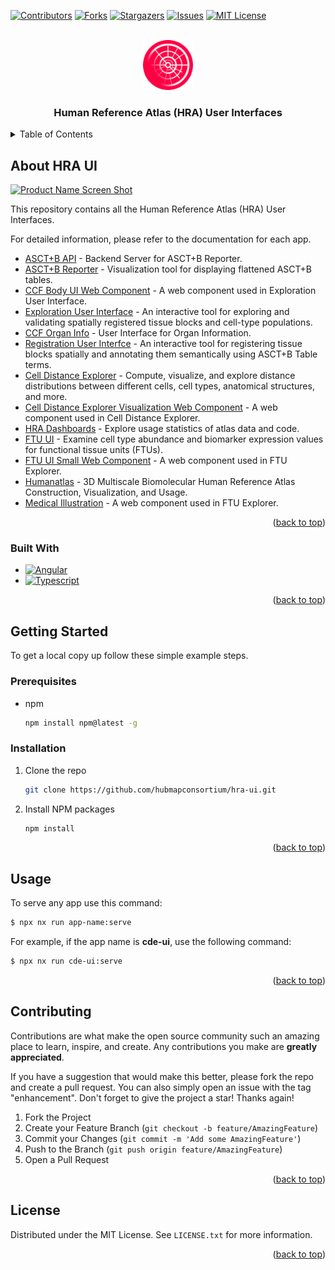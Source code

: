 <a id="readme-top"></a>

<!-- PROJECT SHIELDS -->
<!--
*** I'm using markdown "reference style" links for readability.
*** Reference links are enclosed in brackets [ ] instead of parentheses ( ).
*** See the bottom of this document for the declaration of the reference variables
*** for contributors-url, forks-url, etc. This is an optional, concise syntax you may use.
*** https://www.markdownguide.org/basic-syntax/#reference-style-links
-->

[![Contributors][contributors-shield]][contributors-url]
[![Forks][forks-shield]][forks-url]
[![Stargazers][stars-shield]][stars-url]
[![Issues][issues-shield]][issues-url]
[![MIT License][license-shield]][license-url]

<!-- PROJECT LOGO -->
<br />
<div align="center">
  <a href="https://github.com/hubmapconsortium/hra-ui">
    <img src="./apps/cde-ui/src/assets/logo/hra_small.svg" alt="Logo" width="80" height="80">
  </a>

  <h3 align="center">Human Reference Atlas (HRA) User Interfaces</h3>
</div>

<!-- TABLE OF CONTENTS -->
<details>
  <summary>Table of Contents</summary>
  <ol>
    <li>
      <a href="#about-hra-ui">About HRA UI</a>
      <ul>
        <li><a href="#built-with">Built With</a></li>
      </ul>
    </li>
    <li>
      <a href="#getting-started">Getting Started</a>
      <ul>
        <li><a href="#prerequisites">Prerequisites</a></li>
        <li><a href="#installation">Installation</a></li>
      </ul>
    </li>
    <li><a href="#usage">Usage</a></li>
    <li><a href="#contributing">Contributing</a></li>
    <li><a href="#license">License</a></li>
  </ol>
</details>

<!-- ABOUT THE PROJECT -->

## About HRA UI

[![Product Name Screen Shot][product-screenshot]](https://apps.humanatlas.io/)

This repository contains all the Human Reference Atlas (HRA) User Interfaces.

For detailed information, please refer to the documentation for each app.

- [ASCT+B API](./apps/asctb-api/README.md) - Backend Server for ASCT+B Reporter.
- [ASCT+B Reporter](./apps/asctb-reporter/README.md) - Visualization tool for displaying flattened ASCT+B tables.
- [CCF Body UI Web Component](./apps/ccf-body-ui-wc/README.md) - A web component used in Exploration User Interface.
- [Exploration User Interface](./apps/ccf-eui/README.md) - An interactive tool for exploring and validating spatially registered tissue blocks and cell-type populations.
- [CCF Organ Info](./apps/ccf-organ-info/README.md) - User Interface for Organ Information.
- [Registration User Interfce](./apps/ccf-rui/README.md) - An interactive tool for registering tissue blocks spatially and annotating them semantically using ASCT+B Table terms.
- [Cell Distance Explorer](./apps/cde-ui/README.md) - Compute, visualize, and explore distance distributions between different cells, cell types, anatomical structures, and more.
- [Cell Distance Explorer Visualization Web Component](./apps/cde-visualization-wc/README.md) - A web component used in Cell Distance Explorer.
- [HRA Dashboards](./apps/dashboard-ui/README.md) - Explore usage statistics of atlas data and code.
- [FTU UI](./apps/ftu-ui/README.md) - Examine cell type abundance and biomarker expression values for functional tissue units (FTUs).
- [FTU UI Small Web Component](./apps/ftu-ui-small-wc/README.md) - A web component used in FTU Explorer.
- [Humanatlas](./apps/humanatlas.io/README.md) - 3D Multiscale Biomolecular Human Reference Atlas Construction, Visualization, and Usage.
- [Medical Illustration](./apps/medical-illustration/README.md) - A web component used in FTU Explorer.

<p align="right">(<a href="#readme-top">back to top</a>)</p>

### Built With

- [![Angular][Angular.io]][Angular-url]
- [![Typescript][Typescript.io]][Typescript-url]

<p align="right">(<a href="#readme-top">back to top</a>)</p>

<!-- GETTING STARTED -->

## Getting Started

To get a local copy up follow these simple example steps.

### Prerequisites

- npm
  ```sh
  npm install npm@latest -g
  ```

### Installation

1. Clone the repo
   ```sh
   git clone https://github.com/hubmapconsortium/hra-ui.git
   ```
2. Install NPM packages
   ```sh
   npm install
   ```

<p align="right">(<a href="#readme-top">back to top</a>)</p>

<!-- USAGE EXAMPLES -->

## Usage

To serve any app use this command:

```sh
$ npx nx run app-name:serve
```

For example, if the app name is **cde-ui**, use the following command:

```sh
$ npx nx run cde-ui:serve
```

<p align="right">(<a href="#readme-top">back to top</a>)</p>

<!-- CONTRIBUTING -->

## Contributing

Contributions are what make the open source community such an amazing place to learn, inspire, and create. Any contributions you make are **greatly appreciated**.

If you have a suggestion that would make this better, please fork the repo and create a pull request. You can also simply open an issue with the tag "enhancement".
Don't forget to give the project a star! Thanks again!

1. Fork the Project
2. Create your Feature Branch (`git checkout -b feature/AmazingFeature`)
3. Commit your Changes (`git commit -m 'Add some AmazingFeature'`)
4. Push to the Branch (`git push origin feature/AmazingFeature`)
5. Open a Pull Request

<p align="right">(<a href="#readme-top">back to top</a>)</p>

<!-- LICENSE -->

## License

Distributed under the MIT License. See `LICENSE.txt` for more information.

<p align="right">(<a href="#readme-top">back to top</a>)</p>

<!-- MARKDOWN LINKS & IMAGES -->
<!-- https://www.markdownguide.org/basic-syntax/#reference-style-links -->

[contributors-shield]: https://img.shields.io/github/contributors/hubmapconsortium/hra-ui?style=for-the-badge
[contributors-url]: https://github.com/hubmapconsortium/hra-ui/graphs/contributors
[forks-shield]: https://img.shields.io/github/forks/hubmapconsortium/hra-ui?style=for-the-badge
[forks-url]: https://github.com/hubmapconsortium/hra-ui/network/members
[stars-shield]: https://img.shields.io/github/stars/hubmapconsortium/hra-ui?style=for-the-badge
[stars-url]: https://github.com/hubmapconsortium/hra-ui/stargazers
[issues-shield]: https://img.shields.io/github/issues/hubmapconsortium/hra-ui?style=for-the-badge
[issues-url]: https://github.com/hubmapconsortium/hra-ui/issues
[license-shield]: https://img.shields.io/github/license/hubmapconsortium/hra-ui?style=for-the-badge
[license-url]: https://github.com/hubmapconsortium/hra-ui/blob/main/LICENSE
[product-screenshot]: images/screenshot.png
[Angular.io]: https://img.shields.io/badge/Angular-DD0031?style=for-the-badge&logo=angular&logoColor=white
[Angular-url]: https://angular.io/
[Typescript.io]: https://shields.io/badge/TypeScript-3178C6?logo=TypeScript&logoColor=FFF&style=for-the-badge&logoSize=amg
[Typescript-url]: https://www.typescriptlang.org/
